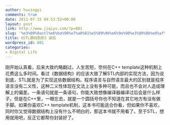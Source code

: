 ```yaml
---
author: huxingyi
comments: true
date: 2011-07-15 04:53:52+00:00
layout: post
link: http://www.jiqiyu.com/?p=881
slug: '%e3%80%8astl%e6%ba%90%e7%a0%81%e5%89%96%e6%9e%90%e3%80%8b%e8%af%bb%e5%90%8e'
title: 《STL源码剖析》读后
wordpress_id: 881
categories:
- Digital Life
---
```


刚开始认真看，后来大致约略翻过。人生苦短，奈何在C++ template这种机制上花费这么多时间。看过《数据结构》的应该大致了解STL内部的实现方法，因为说到底，STL就是为了实现这些数据结构。程序语言与自然语言最大的区别就是程序语言没有二义性，这种二义性体现在文法上没有多种可能，而且也不会对人造成理解上的偏差。一条语句就是一条语句，你能大致想像编译器编译过后会是什么样子。但是在C++里，一眼忘去，就是一个圆括号你也不知道在其它地方有没有做手脚。如果你喜欢C++ template机制，这本书可能适合你看，但如果你不喜欢，同时你又觉得数据结构上没有什么不明白的，那这本书就不用看了。至于STL，想用就用吧，反正它都帮你封装好了。
